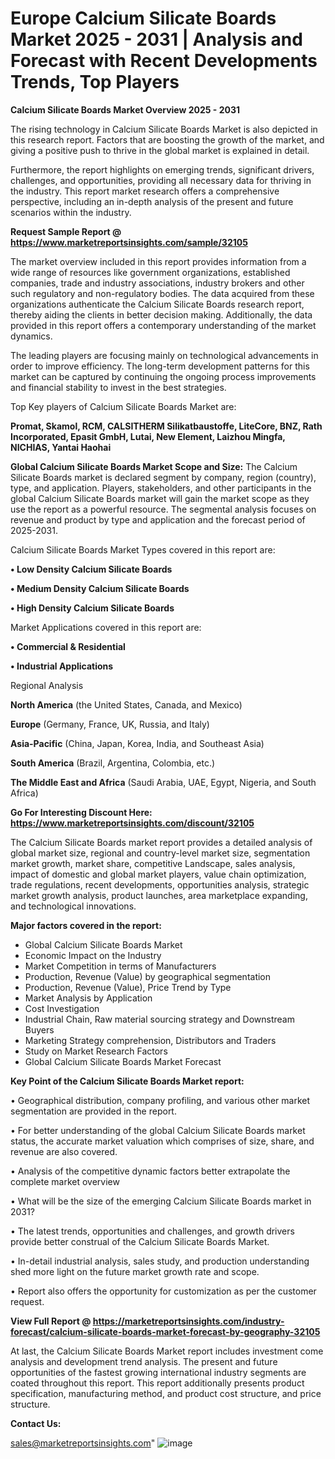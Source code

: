  # Europe Calcium Silicate Boards Market 2025 - 2031 | Analysis and Forecast with Recent Developments Trends, Top Players

<Strong> Calcium Silicate Boards Market Overview 2025 - 2031</strong>

The rising technology in Calcium Silicate Boards Market is also depicted in this research report. Factors that are boosting the growth of the market, and giving a positive push to thrive in the global market is explained in detail.

Furthermore, the report highlights on emerging trends, significant drivers, challenges, and opportunities, providing all necessary data for thriving in the industry. This report market research offers a comprehensive perspective, including an in-depth analysis of the present and future scenarios within the industry.

<strong>Request Sample Report @ <a href=https://www.marketreportsinsights.com/sample/32105>https://www.marketreportsinsights.com/sample/32105</a></strong>

The market overview included in this report provides information from a wide range of resources like government organizations, established companies, trade and industry associations, industry brokers and other such regulatory and non-regulatory bodies. The data acquired from these organizations authenticate the Calcium Silicate Boards research report, thereby aiding the clients in better decision making. Additionally, the data provided in this report offers a contemporary understanding of the market dynamics.

The leading players are focusing mainly on technological advancements in order to improve efficiency. The long-term development patterns for this market can be captured by continuing the ongoing process improvements and financial stability to invest in the best strategies.

Top Key players of Calcium Silicate Boards Market are:

<strong>Promat, Skamol, RCM, CALSITHERM Silikatbaustoffe, LiteCore, BNZ, Rath Incorporated, Epasit GmbH, Lutai, New Element, Laizhou Mingfa, NICHIAS, Yantai Haohai</strong>

<strong><b>Global Calcium Silicate Boards Market Scope and Size:</b></strong>
The Calcium Silicate Boards market is declared segment by company, region (country), type, and application. Players, stakeholders, and other participants in the global Calcium Silicate Boards market will gain the market scope as they use the report as a powerful resource. The segmental analysis focuses on revenue and product by type and application and the forecast period of 2025-2031.

Calcium Silicate Boards Market Types covered in this report are:

<strong>• Low Density Calcium Silicate Boards

• Medium Density Calcium Silicate Boards

• High Density Calcium Silicate Boards</strong>

Market Applications covered in this report are:

<strong>• Commercial & Residential

• Industrial Applications</strong> 

Regional Analysis

<strong>North America</strong> (the United States, Canada, and Mexico)

<strong>Europe</strong> (Germany, France, UK, Russia, and Italy)

<strong>Asia-Pacific</strong> (China, Japan, Korea, India, and Southeast Asia)

<strong>South America</strong> (Brazil, Argentina, Colombia, etc.)

<strong>The Middle East and Africa</strong> (Saudi Arabia, UAE, Egypt, Nigeria, and South Africa)

<strong>Go For Interesting Discount Here: <a href=https://www.marketreportsinsights.com/discount/32105>https://www.marketreportsinsights.com/discount/32105</a></strong>

The Calcium Silicate Boards market report provides a detailed analysis of global market size, regional and country-level market size, segmentation market growth, market share, competitive Landscape, sales analysis, impact of domestic and global market players, value chain optimization, trade regulations, recent developments, opportunities analysis, strategic market growth analysis, product launches, area marketplace expanding, and technological innovations.

<strong><b>Major factors covered in the report:</b></strong>
<ul>
  <li>Global Calcium Silicate Boards Market </li>
  <li>Economic Impact on the Industry</li>
  <li>Market Competition in terms of Manufacturers</li>
  <li>Production, Revenue (Value) by geographical segmentation</li>
  <li>Production, Revenue (Value), Price Trend by Type</li>
  <li>Market Analysis by Application</li>
  <li>Cost Investigation</li>
  <li>Industrial Chain, Raw material sourcing strategy and Downstream Buyers</li>
  <li>Marketing Strategy comprehension, Distributors and Traders</li>
  <li>Study on Market Research Factors</li>
  <li>Global Calcium Silicate Boards Market Forecast</li>
</ul>

<strong><b>Key Point of the Calcium Silicate Boards Market report:</b></strong>

• Geographical distribution, company profiling, and various other market segmentation are provided in the report.

• For better understanding of the global Calcium Silicate Boards market status, the accurate market valuation which comprises of size, share, and revenue are also covered.

• Analysis of the competitive dynamic factors better extrapolate the complete market overview

• What will be the size of the emerging Calcium Silicate Boards market in 2031?

• The latest trends, opportunities and challenges, and growth drivers provide better construal of the Calcium Silicate Boards Market.

• In-detail industrial analysis, sales study, and production understanding shed more light on the future market growth rate and scope.

• Report also offers the opportunity for customization as per the customer request.

<strong><b>View Full Report @ <a href=https://marketreportsinsights.com/industry-forecast/calcium-silicate-boards-market-forecast-by-geography-32105>https://marketreportsinsights.com/industry-forecast/calcium-silicate-boards-market-forecast-by-geography-32105</a></b></strong>


At last, the Calcium Silicate Boards Market report includes investment come analysis and development trend analysis. The present and future opportunities of the fastest growing international industry segments are coated throughout this report. This report additionally presents product specification, manufacturing method, and product cost structure, and price structure.

<strong>Contact Us:</strong>

sales@marketreportsinsights.com"
![image](https://github.com/user-attachments/assets/db2420b6-5020-4c55-a942-457dc3fe0607)
